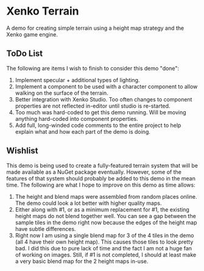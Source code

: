 # Xenko Terrain

A demo for creating simple terrain using a height map strategy and the Xenko game engine.

## ToDo List

The following are items I wish to finish to consider this demo "done":

1. Implement specular + additional types of lighting.
2. Implement a component to be used with a character component to allow walking on the surface of the terrain.
3. Better integration with Xenko Studio. Too often changes to component properties are not reflected in-editor until studio is re-started.
4. Too much was hard-coded to get this demo running. Will be moving anything hard-coded into component properties.
5. Add full, long-winded code comments to the entire project to help explain what and how each part of the demo is doing.

## Wishlist

This demo is being used to create a fully-featured terrain system that will be made available as a NuGet package eventually. However, some of the features of that system should probably be added to this demo in the mean time. The following are what I hope to improve on this demo as time allows:

1. The height and blend maps were assembled from random places online. The demo could look a lot better with higher quality maps.
2. Either along with #1, or as a minimum replacement for #1, the existing height maps do not blend together well. You can see a gap between the sample tiles in the demo right now because the edges of the height map have subtle differences. 
3. Right now I am using a single blend map for 3 of the 4 tiles in the demo (all 4 have their own height map). This causes those tiles to look pretty bad. I did this due to pure lack of time and the fact I am not a huge fan of working on images. Still, if #1 is not completed, I should at least make a very basic blend map for the 2 height maps in-use. 